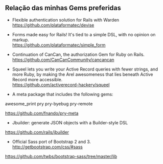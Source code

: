 
Relação das minhas Gems preferidas
--

- Flexible authentication solution for Rails with Warden<br>
https://github.com/plataformatec/devise

- Forms made easy for Rails! It's tied to a simple DSL, with no opinion on markup. <BR>
https://github.com/plataformatec/simple_form

- Continuation of CanCan, the authorization Gem for Ruby on Rails.
https://github.com/CanCanCommunity/cancancan

- Squeel lets you write your Active Record queries with fewer strings, and more Ruby, by making the Arel awesomeness that lies beneath Active Record more accessible.<br>
https://github.com/activerecord-hackery/squeel

-  A meta package that includes the following gems:

awesome_print
pry
pry-byebug
pry-remote

https://github.com/fnando/pry-meta

- Jbuilder: generate JSON objects with a Builder-style DSL

https://github.com/rails/jbuilder

- Official Sass port of Bootstrap 2 and 3. http://getbootstrap.com/css/#sass

https://github.com/twbs/bootstrap-sass/tree/master/lib
